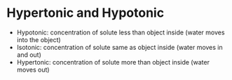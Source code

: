# Hypertonic and Hypotonic
- Hypotonic: concentration of solute less than object inside (water moves into the object)
- Isotonic: concentration of solute same as object inside (water moves in and out)
- Hypertonic: concentration of solute more than object inside (water moves out)